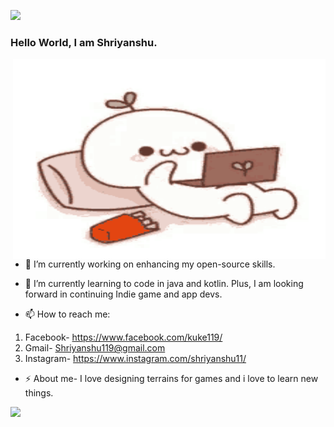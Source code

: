 ![](https://komarev.com/ghpvc/?username=Shriyanshu1&color=cyan)

### Hello World, I am Shriyanshu.
<img align="right" alt="GIF" src="https://github.com/Shriyanshu1/Shriyanshu1/blob/main/GIF/githubreadme.gif" width="500" height="320" />



- 🔭 I’m currently working on enhancing my open-source skills.
- 🌱 I’m currently learning to code in java and kotlin. Plus, I am looking forward in continuing Indie game and app devs.

- 📫 How to reach me: 
1. Facebook- https://www.facebook.com/kuke119/   
2. Gmail- Shriyanshu119@gmail.com  
3. Instagram- https://www.instagram.com/shriyanshu11/
- ⚡ About me- I love designing terrains for games and i love to learn new things.


<img src = "https://github-readme-stats.vercel.app/api?username=Shriyanshu1&&show_icons=true&title_color=ffffff&icon_color=0000FF&text_color=000000&bg_color=32CD32">
